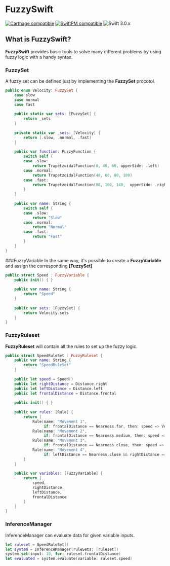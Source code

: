 # FuzzySwift 

[![Carthage compatible](https://img.shields.io/badge/Carthage-compatible-4BC51D.svg?style=flat)](#carthage) [![SwiftPM compatible](https://img.shields.io/badge/SwiftPM-compatible-orange.svg)](#swift-package-manager) ![Swift 3.0.x](https://img.shields.io/badge/Swift-3.0.x-orange.svg) 

## What is FuzzySwift?
__FuzzySwift__ provides basic tools to solve many different problems by using fuzzy logic with a handy syntax.

### FuzzySet
A fuzzy set can be defined just by implementing the __FuzzySet__ procotol.

```swift
public enum Velocity: FuzzySet {
    case slow
    case normal
    case fast
    
    public static var sets: [FuzzySet] {
        return _sets
    }
    
    private static var _sets: [Velocity] {
        return [.slow, .normal, .fast]
    }
    
    public var function: FuzzyFunction {
        switch self {
        case .slow:
            return TrapetzoidalFunction(0, 40, 60, upperSide: .left)
        case .normal:
            return TrapetzoidalFunction(40, 60, 80, 100)
        case .fast:
            return TrapetzoidalFunction(80, 100, 140,  upperSide: .right)
        }
    }
    
    public var name: String {
        switch self {
        case .slow:
            return "Slow"
        case .normal:
            return "Normal"
        case .fast:
            return "Fast"
        }
    }
}
```
###FuzzyVariable
In the same way, it's possible to create a __FuzzyVariable__ and assign the corresponding __[FuzzySet]__

```swift
public struct Speed : FuzzyVariable {
    public init() { }
    
    public var name: String {
        return "Speed"
    }
    
    public var sets: [FuzzySet] {
        return Velocity.sets
    }
}
```

### FuzzyRuleset
__FuzzyRuleset__ will contain all the rules to set up the fuzzy logic.

```swift
public struct SpeedRuleSet : FuzzyRuleset {
    public var name: String {
        return "SpeedRuleSet"
    }
    
    public let speed = Speed()
    public let rightDistance = Distance.right
    public let leftDistance = Distance.left
    public let frontalDistance = Distance.frontal
    
    public init() { }
    
    public var rules: [Rule] {
        return [
            Rule(name: "Movement 1",
                 if: frontalDistance == Nearness.far, then: speed => Velocity.fast),
            Rule(name: "Movement 2",
                 if: frontalDistance == Nearness.medium, then: speed => Velocity.normal),
            Rule(name: "Movement 3",
                 if: frontalDistance == Nearness.close, then: speed => Velocity.slow),
            Rule(name: "Movement 4",
                 if: leftDistance == Nearness.close && rightDistance == Nearness.close, then: speed => Velocity.slow)
        ]
    }
    
    public var variables: [FuzzyVariable] {
        return [
            speed,
            rightDistance,
            leftDistance,
            frontalDistance
        ]
    }
}
```

### InferenceManager
InferenceManager can evaluate data for given variable inputs.

```swift
let ruleset = SpeedRuleSet()
let system = InferenceManager(ruleSets: [ruleset])
system.set(input: 10, for: ruleset.frontalDistance)
let evaluated = system.evaluate(variable: ruleset.speed)
```
